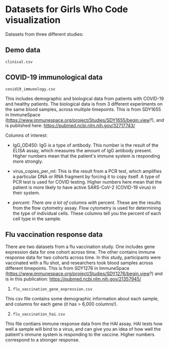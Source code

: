 # Datasets for Girls Who Code visualization

Datasets from three different studies: 

## Demo data

`clinical.csv`

## COVID-19 immunological data

`covid19_immunology.csv`

  This includes demographic and biological data from patients with COVID-19 and healthy patients. The biological data is from 3 different experiments on the same blood samples, across multiple timepoints. This is from SDY1655 in ImmuneSpace (https://www.immunespace.org/project/Studies/SDY1655/begin.view?), and is published here: https://pubmed.ncbi.nlm.nih.gov/32717743/ 
  
  Columns of interest: 
  * IgG_OD450: IgG is a type of antibody. This number is the result of the ELISA assay, which measures the amount of IgG antibody present. Higher numbers mean that the patient's immune system is responding more strongly. 
  
  * virus_copies_per_ml: This is the result from a PCR test, which amplifies a particular DNA or RNA fragment by forcing it to copy itself. A type of PCR test is used for COVID testing. Higher numbers here mean that the patient is more likely to have active SARS-CoV-2 (COVID-19 virus) in their system. 
  
  * _percent: There are a lot of columns with <something>_ percent. These are the results from the flow cytometry assay. Flow cytometry is used for determining the type of individual cells. These columns tell you the percent of each cell type in the sample. 

## Flu vaccination response data

  There are two datasets from a flu vaccination study. One includes gene expression data for one cohort across time. The other contains immune response data for two cohorts across time. In this study, participants were vaccinated with a flu shot, and researchers took blood samples across different timepoints. This is from SDY1276 in ImmuneSpace (https://www.immunespace.org/project/Studies/SDY1276/begin.view?) and is in this publication: https://pubmed.ncbi.nlm.nih.gov/21357945/
  
  1. `flu_vaccination_gene_expression.csv` 
  
  This csv file contains some demographic information about each sample, and columns for each gene (it has > 6,000 columns!). 
      
        
  2. `flu_vaccination_hai.csv`

  This file contians immune response data from the HAI assay. HAI tests how well a sample will bind to a virus, and can give you an idea of how well the patient's immune system is responding to the vaccine. Higher numbers correspond to a stronger response. 
    
    
    
    
    
